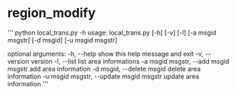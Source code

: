# region_modify
'''
python local_trans.py -h
usage: local_trans.py [-h] [-v] [-l] [-a msgid msgstr] [-d msgid]
                      [-u msgid msgstr]

optional arguments:
  -h, --help            show this help message and exit
  -v, --version         version
  -l, --list            list area informations
  -a msgid msgstr, --add msgid msgstr
                        add area information
  -d msgid, --delete msgid
                        delete area information
  -u msgid msgstr, --update msgid msgstr
                        update area information
'''
